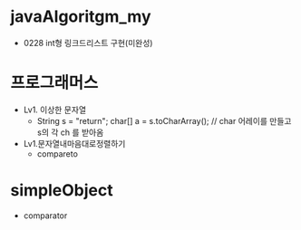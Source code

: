 # javaAlgoritgm_my
 + 0228 int형 링크드리스트 구현(미완성)
 
# 프로그래머스
 + Lv1. 이상한 문자열
    + String s = "return";
      char[] a = s.toCharArray(); // char 어레이를 만들고 s의 각 ch 를 받아옴
 + Lv1.문자열내마음대로정렬하기
   + compareto

# simpleObject
 + comparator
